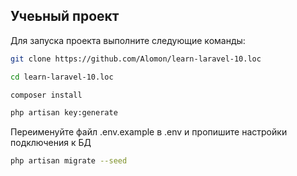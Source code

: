 ## Учеьный проект
Для запуска проекта выполните следующие команды:
```sh
git clone https://github.com/Alomon/learn-laravel-10.loc
```

```sh
cd learn-laravel-10.loc
```

```sh
composer install
```
```sh
php artisan key:generate
```
Переименуйте файл .env.example в .env и пропишите настройки подключения к БД
```sh
php artisan migrate --seed
```

